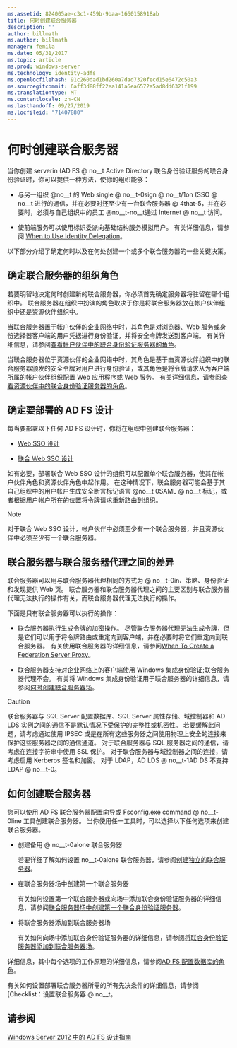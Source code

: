 ```yaml
---
ms.assetid: 824005ae-c3c1-459b-9baa-1660158918ab
title: 何时创建联合服务器
description: ''
author: billmath
ms.author: billmath
manager: femila
ms.date: 05/31/2017
ms.topic: article
ms.prod: windows-server
ms.technology: identity-adfs
ms.openlocfilehash: 91c260dad1bd260a7dad7320fecd15e6472c50a3
ms.sourcegitcommit: 6aff3d88ff22ea141a6ea6572a5ad8dd6321f199
ms.translationtype: MT
ms.contentlocale: zh-CN
ms.lasthandoff: 09/27/2019
ms.locfileid: "71407880"
---
```

# <a name="when-to-create-a-federation-server"></a>何时创建联合服务器

当你创建 serverin \(AD FS @ no__t Active Directory 联合身份验证服务的联合身份验证时，你可以提供一种方法，使你的组织能够：  
  
-   与另一组织 @no__t 的 Web single @ no__t-0sign @ no__t/1on \(SSO @ no__t 进行的通信，并在必要时还至少有一台联合服务器 @ 4that-5，并在必要时，必须与自己组织中的员工 @no__t-no__t通过 Internet @ no__t 访问。  
  
-   使前端服务可以使用标识委派向基础结构服务模拟用户。 有关详细信息，请参阅 [When to Use Identity Delegation](When-to-Use-Identity-Delegation.md)。  
  
以下部分介绍了确定何时以及在何处创建一个或多个联合服务器的一些关键决策。  
  
## <a name="determine-the-organizational-role-for-the-federation-server"></a>确定联合服务器的组织角色  
若要明智地决定何时创建新的联合服务器，你必须首先确定服务器将驻留在哪个组织中。 联合服务器在组织中扮演的角色取决于你是将联合服务器放在帐户伙伴组织中还是资源伙伴组织中。  
  
当联合服务器置于帐户伙伴的企业网络中时，其角色是对浏览器、Web 服务或身份选择器客户端的用户凭据进行身份验证，并将安全令牌发送到客户端。 有关详细信息，请参阅[查看帐户伙伴中的联合身份验证服务器的角色](Review-the-Role-of-the-Federation-Server-in-the-Account-Partner.md)。  
  
当联合服务器位于资源伙伴的企业网络中时，其角色是基于由资源伙伴组织中的联合服务器颁发的安全令牌对用户进行身份验证，或其角色是将令牌请求从为客户端所属的帐户伙伴组织配置 Web 应用程序或 Web 服务。 有关详细信息，请参阅[查看资源伙伴中的联合身份验证服务器的角色](Review-the-Role-of-the-Federation-Server-in-the-Resource-Partner.md)。  
  
## <a name="determine-which-ad-fs-design-to-deploy"></a>确定要部署的 AD FS 设计  
每当要部署以下任何 AD FS 设计时，你将在组织中创建联合服务器：  
  
-   [Web SSO 设计](Web-SSO-Design.md)  
  
-   [联合 Web SSO 设计](Federated-Web-SSO-Design.md)  
  
如有必要，部署联合 Web SSO 设计的组织可以配置单个联合服务器，使其在帐户伙伴角色和资源伙伴角色中起作用。 在这种情况下，联合服务器可能会基于其自己组织中的用户帐户生成安全断言标记语言 @no__t 0SAML @ no__t 标记，或者根据用户帐户所在的位置将令牌请求重新路由到组织。  
  
> [!NOTE]  
> 对于联合 Web SSO 设计，帐户伙伴中必须至少有一个联合服务器，并且资源伙伴中必须至少有一个联合服务器。  
  
## <a name="differences-between-a-federation-server-and-a-federation-server-proxy"></a>联合服务器与联合服务器代理之间的差异  
联合服务器可以用与联合服务器代理相同的方式为 @ no__t-0in、策略、身份验证和发现提供 Web 页。 联合服务器和联合服务器代理之间的主要区别与联合服务器代理无法执行的操作有关，而联合服务器代理无法执行的操作。  
  
下面是只有联合服务器可以执行的操作：  
  
-   联合服务器执行生成令牌的加密操作。 尽管联合服务器代理无法生成令牌，但是它们可以用于将令牌路由或重定向到客户端，并在必要时将它们重定向到联合服务器。 有关使用联合服务器的详细信息，请参阅[When To Create a Federation Server Proxy](When-to-Create-a-Federation-Server-Proxy.md)。  
  
-   联合服务器支持对企业网络上的客户端使用 Windows 集成身份验证;联合服务器代理不会。 有关将 Windows 集成身份验证用于联合服务器的详细信息，请参阅[何时创建联合服务器场](When-to-Create-a-Federation-Server-Farm.md)。  
  
> [!CAUTION]  
> 联合服务器与 SQL Server 配置数据库、SQL Server 属性存储、域控制器和 AD LDS 实例之间的通信不是默认情况下受保护的完整性或机密性。 若要缓解此问题，请考虑通过使用 IPSEC 或是在所有这些服务器之间使用物理上安全的连接来保护这些服务器之间的通信通道。 对于联合服务器与 SQL 服务器之间的通信，请考虑在连接字符串中使用 SSL 保护。 对于联合服务器与域控制器之间的连接，请考虑启用 Kerberos 签名和加密。 对于 LDAP，AD LDS @ no__t-1AD DS 不支持 LDAP @ no__t-0。  
  
## <a name="how-to-create-a-federation-server"></a>如何创建联合服务器  
您可以使用 AD FS 联合服务器配置向导或 Fsconfig.exe command @ no__t-0line 工具创建联合服务器。 当你使用任一工具时，可以选择以下任何选项来创建联合服务器。  
  
-   创建备用 @ no__t-0alone 联合服务器  
  
    若要详细了解如何设置 no__t-0alone 联合服务器，请参阅[创建独立的联合服务器](../../ad-fs/deployment/Create-a-Stand-Alone-Federation-Server.md)。  
  
-   在联合服务器场中创建第一个联合服务器  
  
    有关如何设置第一个联合服务器或向场中添加联合身份验证服务器的详细信息，请参阅[联合服务器场中创建第一个联合身份验证服务器](../../ad-fs/deployment/Create-the-First-Federation-Server-in-a-Federation-Server-Farm.md)。  
  
-   将联合服务器添加到联合服务器场  
  
    有关如何向场中添加联合身份验证服务器的详细信息，请参阅[将联合身份验证服务器添加到联合服务器场](../../ad-fs/deployment/Add-a-Federation-Server-to-a-Federation-Server-Farm.md)。  
  
详细信息，其中每个选项的工作原理的详细信息，请参阅[AD FS 配置数据库的角色](../../ad-fs/technical-reference/The-Role-of-the-AD-FS-Configuration-Database.md)。  
  
有关如何设置部署联合服务器所需的所有先决条件的详细信息，请参阅 [Checklist：设置联合服务器 @ no__t。  
  
## <a name="see-also"></a>请参阅
[Windows Server 2012 中的 AD FS 设计指南](AD-FS-Design-Guide-in-Windows-Server-2012.md)

